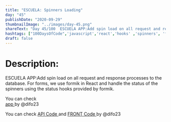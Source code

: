 ```yaml
---
title: "ESCUELA: Spinners Loading"
day: "45"
publishDate: "2020-09-29"
thumbnailImage: "../images/day-45.png"
shareText: "Day 45/100  ESCUELA APP:Add spin load on all request and response processes to the database. For forms, we use formik in React and handle the status of the spinners using the status hooks provided by formik."
hashtags: ["100DaysOfCode",'javascript','react','hooks' ,'spinners', 'formik']
draft: false
---
```


# Description:
ESCUELA APP:Add spin load on all request and response processes to the database. For forms, we use formik in React and handle the status of the spinners using the status hooks provided by formik.


You can check  
 <a href="https://cemas.herokuapp.com/" target="_blank"> app </a> by @difo23     

You can check  <a href="https://github.com/difo23/cemasapi" target="_blank"> API Code </a> and <a href= 'https://github.com/difo23/cemasfront'> FRONT Code </a> by @difo23  